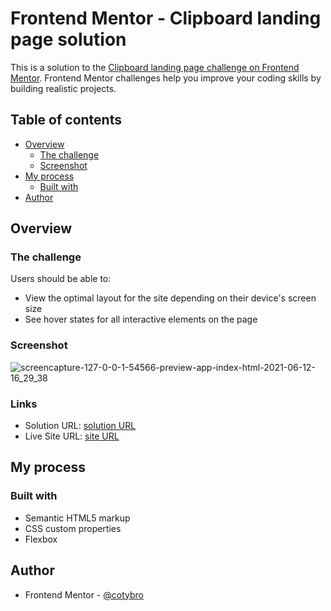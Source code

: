 # Frontend Mentor - Clipboard landing page solution

This is a solution to the [Clipboard landing page challenge on Frontend Mentor](https://www.frontendmentor.io/challenges/clipboard-landing-page-5cc9bccd6c4c91111378ecb9). Frontend Mentor challenges help you improve your coding skills by building realistic projects. 

## Table of contents

- [Overview](#overview)
  - [The challenge](#the-challenge)
  - [Screenshot](#screenshot)
- [My process](#my-process)
  - [Built with](#built-with)
- [Author](#author)


## Overview

### The challenge

Users should be able to:

- View the optimal layout for the site depending on their device's screen size
- See hover states for all interactive elements on the page

### Screenshot

![screencapture-127-0-0-1-54566-preview-app-index-html-2021-06-12-16_29_38](https://user-images.githubusercontent.com/36529826/121789422-764c1880-cb9b-11eb-9804-a747cd98da3f.png)

### Links

- Solution URL: [solution URL](https://github.com/cotybro/Clipboard-landing-page)
- Live Site URL: [site URL](https://clipboard-landing-page-phi-one.vercel.app/)

## My process

### Built with

- Semantic HTML5 markup
- CSS custom properties
- Flexbox

## Author

- Frontend Mentor - [@cotybro](https://www.frontendmentor.io/profile/cotybro)
